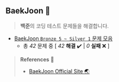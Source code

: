 ## BaekJoon 🎲

> **백준**의 코딩 테스트 문제들을 해결합니다.

+ [BaekJoon `Bronze 5 ~ Silver 1` 문제 모음](https://github.com/DevJaepaL/Algorithms/tree/main/BaekJoon/src/PythonSeries)
  + 총 *42* 문제 중 [ *42* **해결**  ✔️ | *0* **실패** ❌ ]

    

> **References** 🤝
> + <a href="https://www.acmicpc.net/">BaekJoon Official Site 🌏</a>